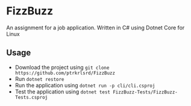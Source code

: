 # FizzBuzz
An assignment for a job application. Written in C# using Dotnet Core for Linux


## Usage
* Download the project using `git clone https://github.com/ptrkrlsrd/FizzBuzz`
* Run `dotnet restore`
* Run the application using `dotnet run -p cli/cli.csproj`
* Test the application using `dotnet test FizzBuzz-Tests/FizzBuzz-Tests.csproj`
